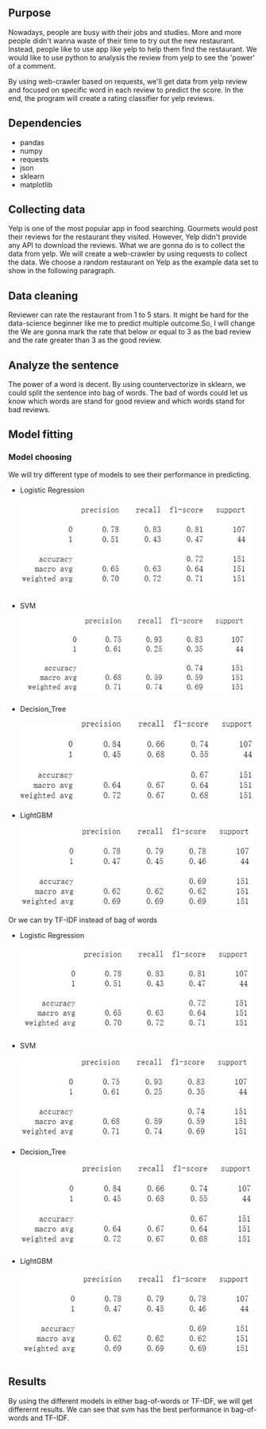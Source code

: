 ## Purpose
Nowadays, people are busy with their jobs and studies. More and more people didn't wanna waste of their time to try out the new restaurant. Instead, people like to use app like yelp to help them find the restaurant. We would like to use python to analysis the review from yelp to see the 'power' of a comment. 

By using web-crawler based on requests, we'll get data from yelp review and focused on specific word in each review to predict the score. In the end, the program will create a rating classifier for yelp reviews.
## Dependencies
- pandas
- numpy
- requests
- json
- sklearn
- matplotlib
## Collecting data
Yelp is one of the most popular app in food searching. Gourmets would post their reviews for the restaurant they visited. However, Yelp didn't provide any API to download the reviews. What we are gonna do is to collect the data from yelp. We will create a web-crawler by using requests to collect the data. We choose a random restaurant on Yelp as the example data set to show in the following paragraph.
## Data cleaning
Reviewer can rate the restaurant from 1 to 5 stars. It might be hard for the data-science beginner like me to predict multiple outcome.So, I will change the  We are gonna mark the rate that below or equal to 3 as the bad review and the rate greater than 3 as the good review.
## Analyze the sentence
The power of a word is decent. By using countervectorize in sklearn, we could split the sentence into bag of words. The bad of words could let us know which words are stand for good review and which words stand for bad reviews. 

## Model fitting
### Model choosing
We will try different type of models to see their performance in predicting. 
- Logistic Regression

  <img src = "report_image/bag-log.png">
- SVM

  <img src = "report_image/bag-svm.png">
- Decision_Tree

  <img src = "report_image/bag-tree.png">
- LightGBM

  <img src = "report_image/bag-gbm.png">

Or we can try TF-IDF instead of bag of words
- Logistic Regression

  <img src = "report_image/tf-log.png">
- SVM

  <img src = "report_image/tf-svm.png">
- Decision_Tree

  <img src = "report_image/tf-tree.png">
- LightGBM

  <img src = "report_image/tf-gbm.png">

## Results
By using the different models in either bag-of-words or TF-IDF, we will get differernt results. We can see that svm has the best performance in bag-of-words and TF-IDF.
